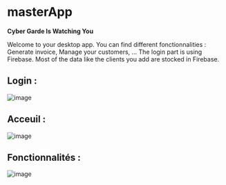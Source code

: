 # masterApp
**Cyber Garde Is Watching You**

Welcome to your desktop app. You can find different fonctionnalities : Generate invoice, Manage your customers, ...
The login part is using Firebase. Most of the data like the clients you add are stocked in Firebase.
## Login :
![image](https://github.com/Oline77/masterApp/assets/64975800/88fa00e4-6b4c-446b-8ab9-ce7b259ef7af)

## Acceuil :
![image](https://github.com/Oline77/masterApp/assets/64975800/adc6a790-959c-422d-bfbb-4200143f406e)

## Fonctionnalités :
![image](https://github.com/Oline77/masterApp/assets/64975800/ec6e5b37-5713-45fe-a48d-5138822f1ef8)
